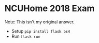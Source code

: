 # NCUHome 2018 Exam

Note: This isn't my original answer.

- Setup `pip install flask bs4`
- Run `flask run`
